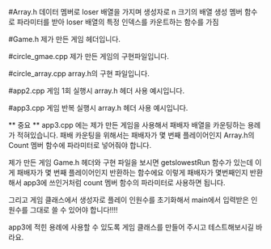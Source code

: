 #Array.h
데이터 멤버로 loser 배열을 가지며 생성자로 n 크기의 배열 생성
멤버 함수로 파라미터를 받아 loser 배열의 특정 인덱스를 카운트하는 함수를 가짐

#Game.h
제가 만든 게임 헤더입니다.

#circle_gmae.cpp
제가 만든 게임의 구현파일입니다.

#circle_array.cpp
array.h의 구현 파일입니다.

#app2.cpp
게임 1회 실행시 array.h 헤더 사용 예시입니다.

#app3.cpp
게임 반복 실행시 array.h 헤더 사용 예시입니다.


** 중요 **
app3.cpp 에는 제가 만든 게임을 사용해서 패배자 배열을 카운팅하는 용례가 적혀있습니다.
패배 카운팅을 위해서는 패배자가 몇 번째 플레이어인지 Array.h의 Count 멤버 함수에 파라미터로 넣어줘야 합니다.

제가 만든 게임 Game.h 헤더와 구현 파일을 보시면 getslowestRun 함수가 있는데 이게 패배자가 몇 번째 플레이어인지 반환하는 함수에요
이렇게 패배자가 몇번째인지 반환해서 app3에 쓰인거처럼 count 멤버 함수의 파라미터로 사용하면 됩니다.

그리고 게임 클래스에서 생성자로 플레이 인원수를 초기화해서 main에서 입력받은 인원수를 그대로 쓸 수 있어야 합니다!!!!

app3에 적힌 용례에 사용할 수 있도록 게임 클래스를 만들어 주시고 테스트해보시길 바라요.
